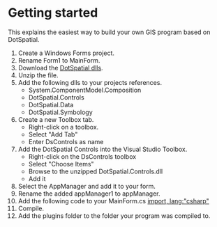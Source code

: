 # Getting started

This explains the easiest way to build your own GIS program based on DotSpatial.

1. Create a Windows Forms project.
2. Rename Form1 to MainForm.
3. Download the [DotSpatial dlls](https://ci.appveyor.com/api/projects/mogikanin/dotspatial/artifacts/Source/bin/Release.zip?branch=master).
4. Unzip the file.
5. Add the following dlls to your projects references.
   * System.ComponentModel.Composition
   * DotSpatial.Controls
   * DotSpatial.Data
   * DotSpatial.Symbology
6. Create a new Toolbox tab.
   * Right-click on a toolbox.
   * Select "Add Tab"
   * Enter DsControls as name
7. Add the DotSpatial Controls into the Visual Studio Toolbox.
   * Right-click on the DsControls toolbox
   * Select "Choose Items"
   * Browse to the unzipped DotSpatial.Controls.dll
   * Add it
8. Select the AppManager and add it to your form.
9. Rename the added appManager1 to appManager.
10. Add the following code to your MainForm.cs
[import, lang:"csharp"](../Source/DemoMap/MainForm.cs)
12. Compile.
13. Add the plugins folder to the folder your program was compiled to.




